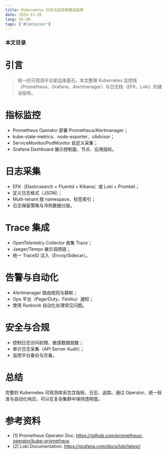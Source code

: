 ```yaml
---
title: Kubernetes 日志与监控栈建设指南
date: 2024-11-20
lang: zh-CN
tags: ['#Container']
---
```


### 本文目录
<!-- toc -->

# 引言
> 统一的可观测平台是运维基石。本文整理 Kubernetes 监控栈（Prometheus、Grafana、Alertmanager）与日志栈（EFK、Loki）的建设指导。

# 指标监控
- Prometheus Operator 部署 Prometheus/Alertmanager；
- kube-state-metrics、node-exporter、cAdvisor；
- ServiceMonitor/PodMonitor 自定义采集；
- Grafana Dashboard 展示控制面、节点、应用指标。

# 日志采集
- EFK（Elasticsearch + Fluentd + Kibana）或 Loki + Promtail；
- 定义日志格式（JSON）；
- Multi-tenant 按 namespace、标签索引；
- 日志保留策略与冷热数据分层。

# Trace 集成
- OpenTelemetry Collector 收集 Trace；
- Jaeger/Tempo 展示调用链；
- 统一 TraceID 注入（Envoy/Sidecar）。

# 告警与自动化
- Alertmanager 路由规则与静默；
- Ops 平台（PagerDuty、Feishu）通知；
- 使用 Runbook 自动化处理常见问题。

# 安全与合规
- 控制日志访问权限，敏感数据脱敏；
- 审计日志采集（API Server Audit）；
- 监控平台备份与灾备。

# 总结
完整的 Kubernetes 可观测体系包含指标、日志、追踪。通过 Operator、统一标准与自动化响应，可以在复杂集群中保持透明度。

# 参考资料
- [1] Prometheus Operator Doc. https://github.com/prometheus-operator/kube-prometheus
- [2] Loki Documentation. https://grafana.com/docs/loki/latest/
